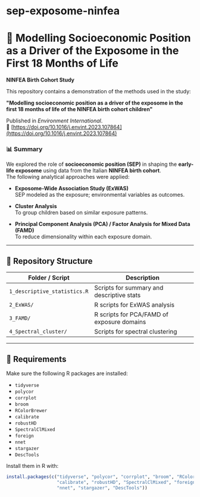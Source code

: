 # sep-exposome-ninfea
# 🧠 Modelling Socioeconomic Position as a Driver of the Exposome in the First 18 Months of Life  
**NINFEA Birth Cohort Study**

This repository contains a demonstration of the methods used in the study:

**"Modelling socioeconomic position as a driver of the exposome in the first 18 months of life of the NINFEA birth cohort children"**

Published in *Environment International*.  
🔗 [https://doi.org/10.1016/j.envint.2023.107864](https://doi.org/10.1016/j.envint.2023.107864)

### 📊 Summary

We explored the role of **socioeconomic position (SEP)** in shaping the **early-life exposome** using data from the Italian **NINFEA birth cohort**.  
The following analytical approaches were applied:

- **Exposome-Wide Association Study (ExWAS)**  
  SEP modeled as the exposure; environmental variables as outcomes.

- **Cluster Analysis**  
  To group children based on similar exposure patterns.

- **Principal Component Analysis (PCA) / Factor Analysis for Mixed Data (FAMD)**  
  To reduce dimensionality within each exposure domain.

---

## 📂 Repository Structure

| Folder / Script               | Description                                |
|------------------------------|--------------------------------------------|
| `1_descriptive_statistics.R` | Scripts for summary and descriptive stats  |
| `2_ExWAS/`                   | R scripts for ExWAS analysis               |
| `3_FAMD/`                    | R scripts for PCA/FAMD of exposure domains |
| `4_Spectral_cluster/`        | Scripts for spectral clustering            |

---

## 🔧 Requirements

Make sure the following R packages are installed:

- `tidyverse`  
- `polycor`  
- `corrplot`  
- `broom`  
- `RColorBrewer`  
- `calibrate`  
- `robustHD`  
- `SpectralClMixed`  
- `foreign`  
- `nnet`  
- `stargazer`  
- `DescTools`

Install them in R with:

```r
install.packages(c("tidyverse", "polycor", "corrplot", "broom", "RColorBrewer", 
                   "calibrate", "robustHD", "SpectralClMixed", "foreign", 
                   "nnet", "stargazer", "DescTools"))
